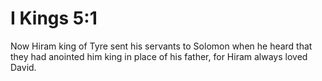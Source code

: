 # I Kings 5:1

Now Hiram king of Tyre sent his servants to Solomon when he heard that they had anointed him king in place of his father, for Hiram always loved David.
